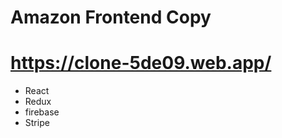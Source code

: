 # Amazon Frontend Copy

# https://clone-5de09.web.app/

-   React
-   Redux
-   firebase
-   Stripe
